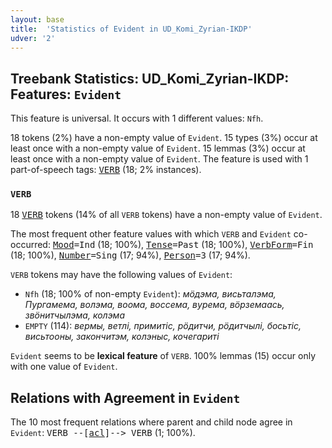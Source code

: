 ```yaml
---
layout: base
title:  'Statistics of Evident in UD_Komi_Zyrian-IKDP'
udver: '2'
---
```


## Treebank Statistics: UD_Komi_Zyrian-IKDP: Features: `Evident`

This feature is universal.
It occurs with 1 different values: `Nfh`.

18 tokens (2%) have a non-empty value of `Evident`.
15 types (3%) occur at least once with a non-empty value of `Evident`.
15 lemmas (3%) occur at least once with a non-empty value of `Evident`.
The feature is used with 1 part-of-speech tags: <tt><a href="kpv_ikdp-pos-VERB.html">VERB</a></tt> (18; 2% instances).

### `VERB`

18 <tt><a href="kpv_ikdp-pos-VERB.html">VERB</a></tt> tokens (14% of all `VERB` tokens) have a non-empty value of `Evident`.

The most frequent other feature values with which `VERB` and `Evident` co-occurred: <tt><a href="kpv_ikdp-feat-Mood.html">Mood</a></tt><tt>=Ind</tt> (18; 100%), <tt><a href="kpv_ikdp-feat-Tense.html">Tense</a></tt><tt>=Past</tt> (18; 100%), <tt><a href="kpv_ikdp-feat-VerbForm.html">VerbForm</a></tt><tt>=Fin</tt> (18; 100%), <tt><a href="kpv_ikdp-feat-Number.html">Number</a></tt><tt>=Sing</tt> (17; 94%), <tt><a href="kpv_ikdp-feat-Person.html">Person</a></tt><tt>=3</tt> (17; 94%).

`VERB` tokens may have the following values of `Evident`:

* `Nfh` (18; 100% of non-empty `Evident`): <em>мӧдэма, висьталэма, Пургамема, волэма, воома, воссема, вурема, вӧрземаась, звӧнитчылэма, колэма</em>
* `EMPTY` (114): <em>вермы, ветлі, примитіс, рӧдитчи, рӧдитчылі, босьтіс, висьтооны, закончитэм, колэныс, кочегариті</em>

`Evident` seems to be **lexical feature** of `VERB`. 100% lemmas (15) occur only with one value of `Evident`.

## Relations with Agreement in `Evident`

The 10 most frequent relations where parent and child node agree in `Evident`:
<tt>VERB --[<tt><a href="kpv_ikdp-dep-acl.html">acl</a></tt>]--> VERB</tt> (1; 100%).


